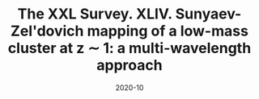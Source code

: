 ---
title: "The XXL Survey. XLIV. Sunyaev-Zel'dovich mapping of a low-mass cluster at z ∼ 1: a multi-wavelength approach"
collection: "co_papers"
permalink: https://ui.adsabs.harvard.edu/abs/2020A&A...642A.126R/abstract
date: 2020-10
venue: "Astronomy and Astrophysics"
citation: "Ricci, M., Adam, R., Eckert, D., et al. (2020), Astronomy and Astrophysics, 642, A126."
---